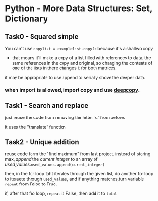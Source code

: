 # Python - More Data Structures: Set, Dictionary

## Task0 - Squared simple

You can't use `copylist = examplelist.copy()` because it's a shallwo copy

- that means it'll make a copy of a list filled with references to data. the same references in the copy and original, so changing the contents of one of the lists in there changes it for both matrices.

it may be appropriate to use append to serially shove the deeper data.

### when import is allowed, import copy and use [deepcopy](https://stackoverflow.com/questions/17873384/how-to-deep-copy-a-list).

## Task1 - Search and replace

just reuse the code from removing the letter 'c' from before.

it uses the "translate" function

## Task2 - Unique addition

reuse code form the "find maximum" from last project. instead of storing max, *append* the  *current integer* to an array of *used_values*.`used_values.append(curent_integer)`

then, in the for loop taht iterates through the given list, do another for loop to iteraete through `used_values`, and if anything matches,turn variable `repeat` from False to True.

if, after that fro loop, `repeat` is False, then add it to `total`